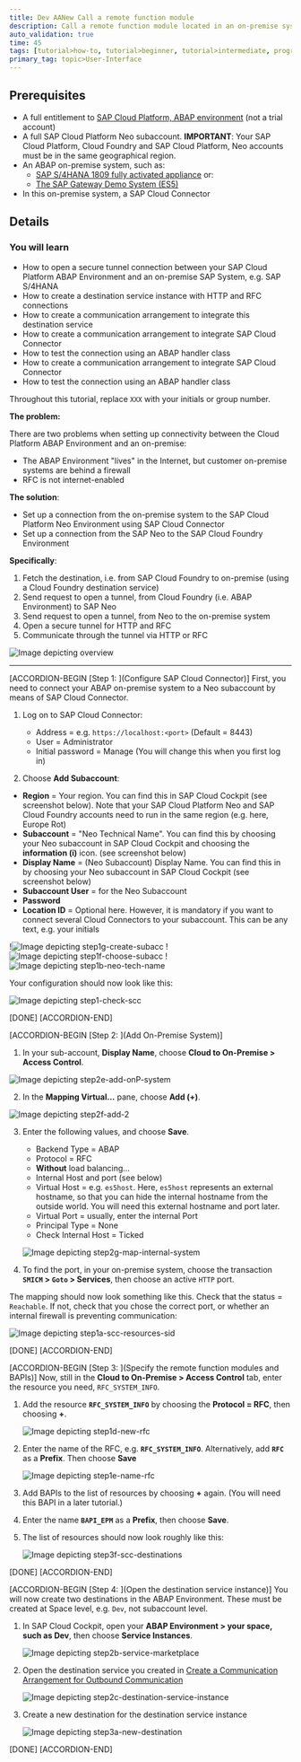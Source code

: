 ```yaml
---
title: Dev AANew Call a remote function module
description: Call a remote function module located in an on-premise system
auto_validation: true
time: 45
tags: [tutorial>how-to, tutorial>beginner, tutorial>intermediate, programming tool>API]
primary_tag: topic>User-Interface
---
```


## Prerequisites
-	A full entitlement to [SAP Cloud Platform, ABAP environment](https://cloudplatform.sap.com/capabilities/product-info.SAP-Cloud-Platform-ABAP-environment.4d0a6f95-42aa-4157-9932-d6014a68d825.html) (not a trial account)
- A full SAP Cloud Platform Neo subaccount. **IMPORTANT**: Your SAP Cloud Platform, Cloud Foundry and SAP Cloud Platform, Neo accounts must be in the same geographical region.
-	An ABAP on-premise system, such as:
    - [SAP S/4HANA 1809 fully activated appliance](https://blogs.sap.com/2018/12/12/sap-s4hana-fully-activated-appliance-create-your-sap-s4hana-1809-system-in-a-fraction-of-the-usual-setup-time/) or:
    - [The SAP Gateway Demo System (ES5)](https://blogs.sap.com/2017/12/05/new-sap-gateway-demo-system-available/)
-	In this on-premise system, a SAP Cloud Connector

## Details
### You will learn
  - How to open a secure tunnel connection between your SAP Cloud Platform ABAP Environment and an on-premise SAP System, e.g. SAP S/4HANA
  - How to create a destination service instance with HTTP and RFC connections
  - How to create a communication arrangement to integrate this destination service
  - How to create a communication arrangement to integrate SAP Cloud Connector
  - How to test the connection using an ABAP handler class
  - How to create a communication arrangement to integrate SAP Cloud Connector
  - How to test the connection using an ABAP handler class

Throughout this tutorial, replace `XXX` with your initials or group number.

**The problem:**

There are two problems when setting up connectivity between the Cloud Platform ABAP Environment and an on-premise:

- The ABAP Environment "lives" in the Internet, but customer on-premise systems are behind a firewall
- RFC is not internet-enabled

**The solution**:

- Set up a connection from the on-premise system to the SAP Cloud Platform Neo Environment using SAP Cloud Connector
- Set up a connection from the SAP Neo to the SAP Cloud Foundry Environment

**Specifically**:

1. Fetch the destination, i.e. from SAP Cloud Foundry to on-premise  (using a Cloud Foundry destination service)
2. Send request to open a tunnel, from Cloud Foundry (i.e. ABAP Environment) to SAP Neo
3. Send request to open a tunnel, from Neo to the on-premise system
4. Open a secure tunnel for HTTP and RFC
5. Communicate through the tunnel via HTTP or RFC

![Image depicting overview](overview.png)

---

[ACCORDION-BEGIN [Step 1: ](Configure SAP Cloud Connector)]
First, you need to connect your ABAP on-premise system to a Neo subaccount by means of SAP Cloud Connector.

1. Log on to SAP Cloud Connector:
    - Address = e.g. `https://localhost:<port>` (Default = 8443)
    - User = Administrator
    - Initial password = Manage (You will change this when you first log in)

2. Choose **Add Subaccount**:
  - **Region** = Your region. You can find this in SAP Cloud Cockpit (see screenshot below). Note that your SAP Cloud Platform Neo and SAP Cloud Foundry accounts need to run in the same region (e.g. here, Europe Rot)
  - **Subaccount** = "Neo Technical Name". You can find this by choosing your Neo subaccount in SAP Cloud Cockpit and choosing the **information (i)** icon. (see screenshot below)
  - **Display Name** = (Neo Subaccount) Display Name. You can find this in by choosing your Neo subaccount in SAP Cloud Cockpit (see screenshot below)
  - **Subaccount User** = for the Neo Subaccount
  - **Password**
  - **Location ID** = Optional here. However, it is mandatory if you want to connect several Cloud Connectors to your subaccount. This can be any text, e.g. your initials

  !![Image depicting step1g-create-subacc](step1g-create-subacc.png)
  !![Image depicting step1f-choose-subacc](step1f-choose-subacc.png)
  !![Image depicting step1b-neo-tech-name ](step1b-neo-tech-name.png)

Your configuration should now look like this:

  ![Image depicting step1-check-scc](step1-check-scc.png)

[DONE]
[ACCORDION-END]

[ACCORDION-BEGIN [Step 2: ](Add On-Premise System)]
1. In your sub-account, **Display Name**, choose **Cloud to On-Premise > Access Control**.

  ![Image depicting step2e-add-onP-system](step2e-add-onP-system.png)

2. In the **Mapping Virtual...** pane, choose **Add (+)**.

  ![Image depicting step2f-add-2](step2f-add-2.png)

3. Enter the following values, and choose **Save**.

    - Backend Type = ABAP
    - Protocol = RFC
    - **Without** load balancing...
    - Internal Host and port (see below)
    - Virtual Host = e.g. `es5host`. Here, `es5host` represents an external hostname, so that you can hide the internal hostname from the outside world. You will need this external hostname and port later.
    - Virtual Port = usually, enter the internal Port
    - Principal Type = None
    - Check Internal Host = Ticked

    ![Image depicting step2g-map-internal-system](step2g-map-internal-system.png)

4. To find the port, in your on-premise system, choose the transaction **`SMICM` > `Goto` > Services**, then choose an active `HTTP` port.

The mapping should now look something like this. Check that the status = `Reachable`. If not, check that you chose the correct port, or whether an internal firewall is preventing communication:

![Image depicting step1a-scc-resources-sid](step1a-scc-resources-sid.png)  

[DONE]
[ACCORDION-END]

[ACCORDION-BEGIN [Step 3: ](Specify the remote function modules and BAPIs)]
Now, still in the **Cloud to On-Premise > Access Control** tab, enter the resource you need, `RFC_SYSTEM_INFO`.

1. Add the resource **`RFC_SYSTEM_INFO`** by choosing the **Protocol = RFC**, then choosing **+**.

    ![Image depicting step1d-new-rfc](step1d-new-rfc.png)

3. Enter the name of the RFC, e.g. **`RFC_SYSTEM_INFO`**. Alternatively, add **`RFC`** as a **Prefix**. Then choose **Save**

    ![Image depicting step1e-name-rfc](step1e-name-rfc.png)

4. Add BAPIs to the list of resources by choosing **+** again. (You will need this BAPI in a later tutorial.)

5. Enter the name **`BAPI_EPM`** as a **Prefix**, then choose **Save**.

6. The list of resources should now look roughly like this:

    ![Image depicting step3f-scc-destinations](step3f-scc-destinations.png)

[DONE]
[ACCORDION-END]

[ACCORDION-BEGIN [Step 4: ](Open the destination service instance)]
You will now create two destinations in the ABAP Environment. These must be created at Space level, e.g. `Dev`, not subaccount level.

1. In SAP Cloud Cockpit, open your **ABAP Environment > your space, such as Dev**, then choose **Service Instances**.

    ![Image depicting step2b-service-marketplace](step2b-service-marketplace.png)

2. Open the destination service you created in [Create a Communication Arrangement for Outbound Communication](abap-env-create-comm-arrangement-api)

    ![Image depicting step2c-destination-service-instance](step2c-destination-service-instance.png)  

3. Create a new destination for the destination service instance

    ![Image depicting step3a-new-destination](step3a-new-destination.png)

[DONE]
[ACCORDION-END]


